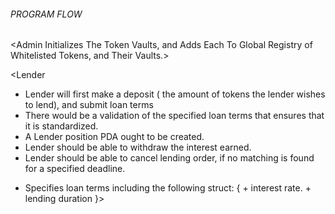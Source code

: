 ###### PROGRAM FLOW

<Admin Initializes The Token Vaults, and Adds Each To Global Registry of Whitelisted Tokens, and Their Vaults.>

<Lender

- Lender will first make a deposit ( the amount of tokens the lender wishes to lend), and submit loan terms
- There would be a validation of the specified loan terms that ensures that it is standardized.
- A Lender position PDA ought to be created.
- Lender should be able to withdraw the interest earned.
- Lender should be able to cancel lending order, if no matching is found for a specified deadline.

* Specifies loan terms including the following struct:
  { + interest rate. + lending duration
  }>
